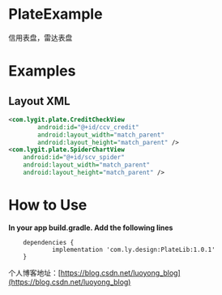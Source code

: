 # PlateExample
信用表盘，雷达表盘

Examples
=======

## Layout XML

```xml
<com.lygit.plate.CreditCheckView
        android:id="@+id/ccv_credit"
        android:layout_width="match_parent"
        android:layout_height="match_parent" />
<com.lygit.plate.SpiderChartView
    android:id="@+id/scv_spider"
    android:layout_width="match_parent"
    android:layout_height="match_parent" />
```

How to Use
=======
**In your app build.gradle. Add the following lines**

```
	dependencies {
	        implementation 'com.ly.design:PlateLib:1.0.1'
	}
```

个人博客地址：[https://blog.csdn.net/luoyong_blog](https://blog.csdn.net/luoyong_blog)
